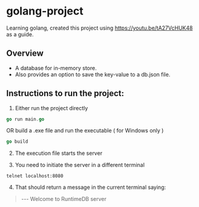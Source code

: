 # golang-project
Learning golang, created this project using https://youtu.be/tA27VcHUK48 as a guide.

## Overview
* A database for in-memory store.
* Also provides an option to save the key-value to a db.json file.

## Instructions to run the project: 

1. Either run the project directly
```go
go run main.go
```
OR build a .exe file and run the executable ( for Windows only )
```go
go build
```

2. The execution file starts the server 

3. You need to initiate the server in a different terminal
```
telnet localhost:8080
```

4. That should return a message in the current terminal saying: 
> --- Welcome to RuntimeDB server
